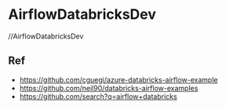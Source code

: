 # AirflowDatabricksDev
//AirflowDatabricksDev

## Ref 
- https://github.com/cguegi/azure-databricks-airflow-example
- https://github.com/neil90/databricks-airflow-examples
- https://github.com/search?q=airflow+databricks